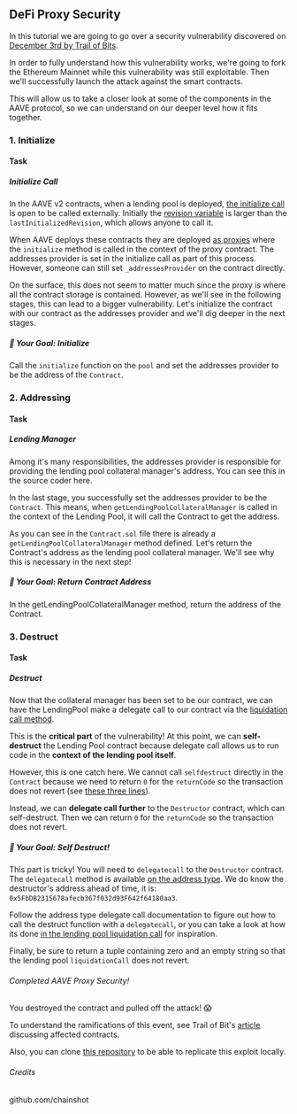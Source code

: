 ## DeFi Proxy Security
In this tutorial we are going to go over a security vulnerability discovered on [December 3rd by Trail of Bits](https://blog.trailofbits.com/2020/12/16/breaking-aave-upgradeability/).

In order to fully understand how this vulnerability works, we're going to fork the Ethereum Mainnet while this vulnerability was still exploitable. Then we'll successfully launch the attack against the smart contracts.

This will allow us to take a closer look at some of the components in the AAVE protocol, so we can understand on our deeper level how it fits together.

### 1. Initialize

#### Task

##### Initialize Call
In the AAVE v2 contracts, when a lending pool is deployed, [the initialize call](https://github.com/aave/protocol-v2/blob/eea6d38f243b909fc3cf82a581c45b8bc3d2390e/contracts/protocol/lendingpool/LendingPool.sol#L90-L92) is open to be called externally. Initially the [revision variable](https://github.com/aave/protocol-v2/blob/eea6d38f243b909fc3cf82a581c45b8bc3d2390e/contracts/protocol/libraries/aave-upgradeability/VersionedInitializable.sol#L32-L50) is larger than the `lastInitializedRevision`, which allows anyone to call it.

When AAVE deploys these contracts they are deployed [as proxies](https://docs.openzeppelin.com/upgrades-plugins/1.x/proxies) where the `initialize` method is called in the context of the proxy contract. The addresses provider is set in the initialize call as part of this process. However, someone can still set `_addressesProvider` on the contract directly.

On the surface, this does not seem to matter much since the proxy is where all the contract storage is contained. However, as we'll see in the following stages, this can lead to a bigger vulnerability. Let's initialize the contract with our contract as the addresses provider and we'll dig deeper in the next stages.

##### 🏁 Your Goal: Initialize
Call the `initialize` function on the `pool` and set the addresses provider to be the address of the `Contract`.

### 2. Addressing

#### Task

##### Lending Manager
Among it's many responsibilities, the addresses provider is responsible for providing the lending pool collateral manager's address. You can see this in the source coder here.

In the last stage, you successfully set the addresses provider to be the `Contract`. This means, when `getLendingPoolCollateralManager` is called in the context of the Lending Pool, it will call the Contract to get the address.

As you can see in the `Contract.sol` file there is already a `getLendingPoolCollateralManager` method defined. Let's return the Contract's address as the lending pool collateral manager. We'll see why this is necessary in the next step!

##### 🏁 Your Goal: Return Contract Address
In the getLendingPoolCollateralManager method, return the address of the Contract.

### 3. Destruct

#### Task

##### Destruct
Now that the collateral manager has been set to be our contract, we can have the LendingPool make a delegate call to our contract via the [liquidation call method](https://github.com/aave/protocol-v2/blob/eea6d38f243b909fc3cf82a581c45b8bc3d2390e/contracts/protocol/lendingpool/LendingPool.sol#L424-L450).

This is the **critical part** of the vulnerability! At this point, we can **self-destruct** the Lending Pool contract because delegate call allows us to run code in the **context of the lending pool itself**.

However, this is one catch here. We cannot call `selfdestruct` directly in the `Contract` because we need to return `0` for the `returnCode` so the transaction does not revert (see [these three lines](https://github.com/aave/protocol-v2/blob/eea6d38f243b909fc3cf82a581c45b8bc3d2390e/contracts/protocol/lendingpool/LendingPool.sol#L447-L449)).

Instead, we can **delegate call further** to the `Destructor` contract, which can self-destruct. Then we can return `0` for the `returnCode` so the transaction does not revert.

##### 🏁 Your Goal: Self Destruct!
This part is tricky! You will need to `delegatecall` to the `Destructor` contract. The `delegatecall` method is available [on the address type](https://docs.soliditylang.org/en/v0.7.5/types.html#members-of-addresses). We do know the destructor's address ahead of time, it is: `0x5FbDB2315678afecb367f032d93F642f64180aa3`.

Follow the address type delegate call documentation to figure out how to call the destruct function with a `delegatecall`, or you can take a look at how its done [in the lending pool liquidation call](https://github.com/aave/protocol-v2/blob/eea6d38f243b909fc3cf82a581c45b8bc3d2390e/contracts/protocol/lendingpool/LendingPool.sol#L435-L443) for inspiration.

Finally, be sure to return a tuple containing zero and an empty string so that the lending pool `liquidationCall` does not revert.

###### Completed AAVE Proxy Security!
You destroyed the contract and pulled off the attack! 😱

To understand the ramifications of this event, see Trail of Bit's [article](https://blog.trailofbits.com/2020/12/16/breaking-aave-upgradeability/) discussing affected contracts.

Also, you can clone [this repository](https://github.com/Dan-Nolan/Delegatecall-Proxy-Bug) to be able to replicate this exploit locally.

###### Credits
github.com/chainshot